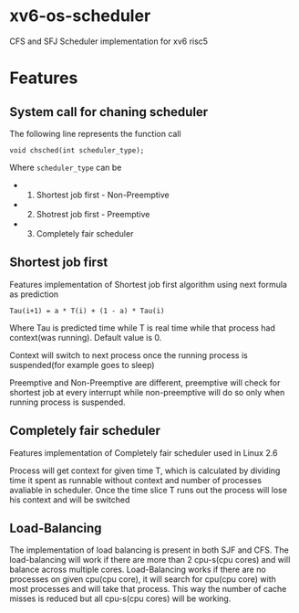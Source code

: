 # xv6-os-scheduler
CFS and SFJ Scheduler implementation for xv6 risc5 


# Features

## System call for chaning scheduler

The following line represents the function call
```
void chsched(int scheduler_type);
```
Where ``scheduler_type`` can be
  - 1. Shortest job first - Non-Preemptive 
  - 2. Shotrest job first - Preemptive
  - 3. Completely fair scheduler


## Shortest job first

Features implementation of Shortest job first algorithm using next formula as prediction
```
Tau(i+1) = a * T(i) + (1 - a) * Tau(i)
```
Where Tau is predicted time while T is real time while that process had context(was running). Default value is 0.

Context will switch to next process once the running process is suspended(for example goes to sleep)

Preemptive and Non-Preemptive are different, preemptive will check for shortest job at every interrupt while non-preemptive will do so only when running process is suspended.

## Completely fair scheduler

Features implementation of Completely fair scheduler used in Linux 2.6

Process will get context for given time T, which is calculated by dividing time it spent as runnable without context and number of processes avaliable in scheduler. Once the time slice T runs out the process will lose his context and will be switched

## Load-Balancing

The implementation of load balancing is present in both SJF and CFS. The load-balancing will work if there are more than 2 cpu-s(cpu cores) and will balance across multiple cores. Load-Balancing works if there are no processes on given cpu(cpu core), it will search for cpu(cpu core) with most processes and will take that process. This way the number of cache misses is reduced but all cpu-s(cpu cores) will be working. 
